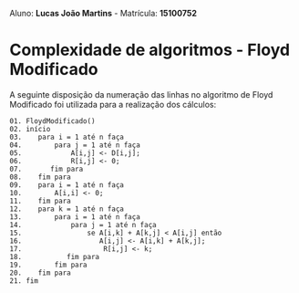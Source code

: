 Aluno: __Lucas João Martins__ - Matrícula: __15100752__

# Complexidade de algoritmos - Floyd Modificado

A seguinte disposição da numeração das linhas no algoritmo de Floyd Modificado foi utilizada para a realização dos cálculos:

```
01. FloydModificado()
02. início
03.    para i = 1 até n faça
04.        para j = 1 até n faça
05.            A[i,j] <- D[i,j];
06.            R[i,j] <- 0;
07.       fim para
08.    fim para
09.    para i = 1 até n faça
10.        A[i,i] <- 0;
11.    fim para
12.    para k = 1 até n faça
13.        para i = 1 até n faça
14.            para j = 1 até n faça
15.                se A[i,k] + A[k,j] < A[i,j] então
16.                   A[i,j] <- A[i,k] + A[k,j];
17.                    R[i,j] <- k;
18.           fim para
19.        fim para
20.    fim para
21. fim
```

